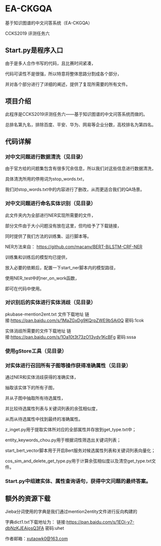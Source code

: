 # EA-CKGQA

基于知识图谱的中文问答系统（EA-CKGQA）

CCKS2019 评测任务六

## Start.py是程序入口

由于是多人合作书写的代码，且比赛时间紧凑，

代码可读性不是很强，所以特意将整体思路分割成各个部分，

并对各个部分进行了详细的阐述，提供了复现所需要的所有文件。

## 项目介绍

此程序是CCKS2019评测任务六——基于知识图谱的中文问答系统而做的。

总排名第九名，排除百度、平安、华为、网易等企业分数，高校排名为第四名。

## 代码详解

### 对中文问题进行数据清洗（见目录）

由于官方给的问题集包含有很多冗余信息，所以我们对这些信息进行数据清洗，

具体清洗所用的停用词为stop_words.txt，

我们对stop_words.txt中的内容进行了删改，从而更适合我们的QA场景。

### 对中文问题进行命名实体识别（见目录）

此文件夹内为全部进行NER实现所需要的文件，

部分文件由于大小问题没有放在这里，但均给予了下载链接，

同时提供了我们方法的训练集、运行脚本等。

NER方法来自：
https://github.com/macanv/BERT-BiLSTM-CRF-NER

训练集和训练后的模型均已提供，

放入必要的依赖后，配置一下start_ner脚本内的模型路径，

使用NER_test中的ner_on_work函数，

即可在代码中使用。

### 对识别后的实体进行实体消歧（见目录）

pkubase-mention2ent.txt 文件下载地址
链接:https://pan.baidu.com/s/1MaZGxDg9KQrpZWE9bSAi0Q  密码:1cok

实体消歧所需要的文件下载地址
链接:https://pan.baidu.com/s/1Oa10t3t73zO13ydv1KcBFg  密码:sssa

### 使用gStore工具（见目录）

### 对实体进行召回所有子图等操作获得准确属性（见目录）

通过NER和实体消歧获得的准确实体，

抽取该实体下的所有子图，

并从子图中抽取所有待选属性，

并比较待选属性列表与关键词列表的余弦相似度，

从而从待选属性中找到最终的准确属性。


z_inget.py用于提取实体所对应的全部属性并存放到get_type.txt中；

entity_keywords_chou.py用于根据词性筛选出关键词列表；

start_bert_vector脚本用于开启Bert服务对候选属性列表和关键词列表向量化；

cos_sim_and_delete_get_type.py用于计算余弦相似度以及清空get_type.txt文件。

### Start.py中组建实体、属性查询语句，获得中文问题的最终答案。

## 额外的资源下载

Jieba分词使用的字典是我们通过mention2entity文件进行反向构建的

字典dict1.txt下载地址为：
链接:https://pan.baidu.com/s/1EOi-y7-dbNzKJEAjosQ3FA  密码:uhet


作者邮箱：xutaowk0@163.com
